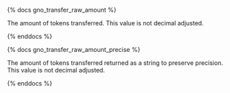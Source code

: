 {% docs gno_transfer_raw_amount %}

The amount of tokens transferred. This value is not decimal adjusted. 

{% enddocs %}

{% docs gno_transfer_raw_amount_precise %}

The amount of tokens transferred returned as a string to preserve precision. This value is not decimal adjusted.

{% enddocs %}